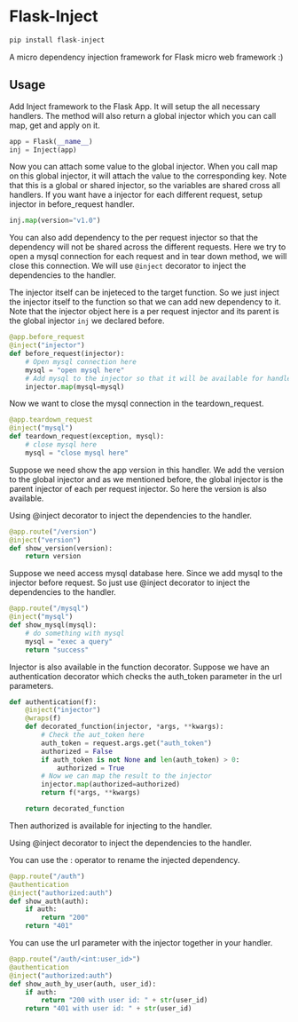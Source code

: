 Flask-Inject
===

```python
pip install flask-inject
```

A micro dependency injection framework for Flask micro web framework :)

## Usage

Add Inject framework to the Flask App. It will setup the all necessary handlers. The method will also return a global injector which you can call map, get and apply on it.

```python
app = Flask(__name__)
inj = Inject(app)
```

Now you can attach some value to the global injector. When you call map on this global injector, it will attach the value to the corresponding key. Note that this is a global or shared injector, so the variables are shared cross all handlers. If you want have a injector for each different request, setup injector in before_request handler.

```python
inj.map(version="v1.0")
```

You can also add dependency to the per request injector so that the dependency will not be shared across the different requests. Here we try to open a mysql connection for each request and in tear down method, we will close this connection. We will use `@inject` decorator to inject the dependencies to the handler.

The injector itself can be injeteced to the target function. So we just inject the injector itself to the function so that we can add new dependency to it. Note that the injector object here is a per request injector and its parent is the global injector `inj` we declared before.

```python
@app.before_request
@inject("injector")
def before_request(injector):
    # Open mysql connection here
    mysql = "open mysql here"
    # Add mysql to the injector so that it will be available for handlers after before request
    injector.map(mysql=mysql)
```

Now we want to close the mysql connection in the teardown_request.

```python
@app.teardown_request
@inject("mysql")
def teardown_request(exception, mysql):
    # close mysql here
    mysql = "close mysql here"
```

Suppose we need show the app version in this handler. We add the version to the global injector and as we mentioned before, the global injector is the parent injector of each per request injector. So here the version is also available.

Using @inject decorator to inject the dependencies to the handler.

```python
@app.route("/version")
@inject("version")
def show_version(version):
    return version
```

Suppose we need access mysql database here. Since we add mysql to the injector before request. So just use @inject decorator to inject the dependencies to the handler.

```python
@app.route("/mysql")
@inject("mysql")
def show_mysql(mysql):
    # do something with mysql
    mysql = "exec a query"
    return "success"
```

Injector is also available in the function decorator. Suppose we have an authentication decorator which checks the auth_token parameter in the url parameters.

```python
def authentication(f):
    @inject("injector")
    @wraps(f)
    def decorated_function(injector, *args, **kwargs):
        # Check the aut_token here
        auth_token = request.args.get("auth_token")
        authorized = False
        if auth_token is not None and len(auth_token) > 0:
            authorized = True
        # Now we can map the result to the injector
        injector.map(authorized=authorized)
        return f(*args, **kwargs)

    return decorated_function
```

Then authorized is available for injecting to the handler.

Using @inject decorator to inject the dependencies to the handler.

You can use the : operator to rename the injected dependency.

```python
@app.route("/auth")
@authentication
@inject("authorized:auth")
def show_auth(auth):
    if auth:
        return "200"
    return "401"
```

You can use the url parameter with the injector together in your handler.

```python
@app.route("/auth/<int:user_id>")
@authentication
@inject("authorized:auth")
def show_auth_by_user(auth, user_id):
    if auth:
        return "200 with user id: " + str(user_id)
    return "401 with user id: " + str(user_id)
```